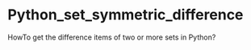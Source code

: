 Python_set_symmetric_difference
===============================

HowTo get the difference items of two or more sets in Python?

